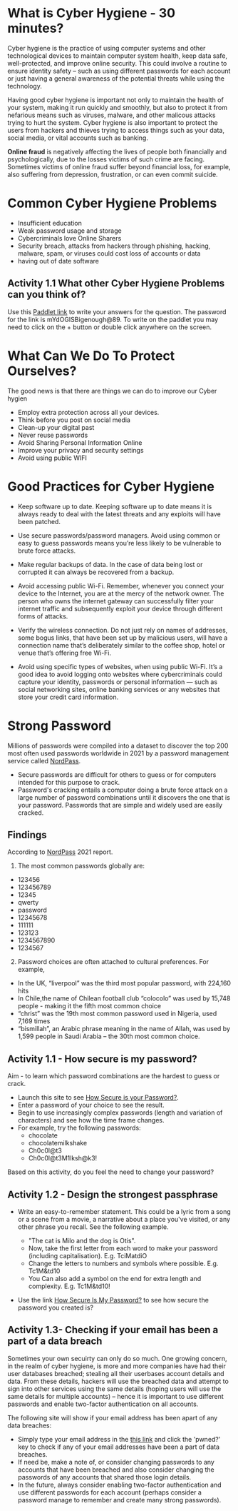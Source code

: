 # What is Cyber Hygiene - 30 minutes?
Cyber hygiene is the practice of using computer systems and other technological devices to maintain computer system health, keep data safe, well-protected, and improve online security. This could involve a routine to ensure identity safety – such as using different passwords for each account or just having a general awareness of the potential threats while using the technology. 

Having good cyber hygiene is important not only to maintain the health of your system, making it run quickly and smoothly, but also to protect it from nefarious means such as viruses, malware, and other malicous attacks trying to hurt the system. Cyber hygiene is also important to protect the users from hackers and thieves trying to access things such as your data, social media, or vital accounts such as banking.

**Online fraud** is negatively affecting the lives of people both financially and psychologically, due to the losses victims of such crime are facing. Sometimes victims of online fraud suffer beyond financial loss, for example, also suffering from depression, frustration, or can even commit suicide.

# Common Cyber Hygiene Problems
* Insufficient education
* Weak password usage and storage 
* Cybercriminals love Online Sharers
* Security breach, attacks from hackers through phishing, hacking, malware, spam, or viruses could cost loss of accounts or data
* having out of date software 

## Activity 1.1 What other Cyber Hygiene Problems can you think of?
Use this [Paddlet link](https://yorksj.padlet.org/ausman3/3lqgt6gngnumchap) to write your answers for the question. The password for the link is mYdOGISBigenough@89. To write on the paddlet you may need to click on the + button or double click anywhere on the screen.

# What Can We Do To Protect Ourselves?
The good news is that there are things we can do to improve our Cyber hygien 
* Employ extra protection across all your devices.
* Think before you post on social media 
* Clean-up your digital past
* Never reuse passwords
* Avoid Sharing Personal Information Online
* Improve your privacy and security settings
* Avoid using public WIFI

# Good Practices for Cyber Hygiene

* Keep software up to date. Keeping software up to date means it is always ready to deal with the latest threats and any exploits will have been patched.

* Use secure passwords/password managers. Avoid using common or easy to guess passwords means you’re less likely to be vulnerable to brute force attacks. 

* Make regular backups of data. In the case of data being lost or corrupted it can always be recovered from a backup.

* Avoid accessing public Wi-Fi. Remember, whenever you connect your device to the Internet, you are at the mercy of the network owner. The person who owns the internet gateway can successfully filter your internet traffic and subsequently exploit your device through different forms of attacks.

* Verify the wireless connection. Do not just rely on names of addresses, some bogus links, that have been set up by malicious users, will have a connection name that’s deliberately similar to the coffee shop, hotel or venue that’s offering free Wi-Fi.

* Avoid using specific types of websites, when using public Wi-Fi. It’s a good idea to avoid logging onto websites where cybercriminals could capture your identity, passwords or personal information — such as social networking sites, online banking services or any websites that store your credit card information. 

# Strong Password #
Millions of passwords were compiled into a dataset to discover the top 200 most often used passwords worldwide in 2021 by a password management service called [NordPass](https://nordpass.com/most-common-passwords-list/).

* Secure passwords are difficult for others to guess or for computers intended for this purpose to crack.
* Password's cracking entails a computer doing a brute force attack on a large number of password combinations until it discovers the one that is your password. Passwords that are simple and widely used are easily cracked.

## Findings ##
According to [NordPass](https://nordpass.com/most-common-passwords-list/) 2021 report.

1. The most common passwords globally are: 
* 123456
* 123456789
* 12345
* qwerty
* password
* 12345678
* 111111
* 123123
* 1234567890
* 1234567

2. Password choices are often attached to cultural preferences. For example,
 
* In the UK, “liverpool” was the third most popular password, with 224,160 hits
* In Chile,the name of Chilean football club “colocolo” was used by 15,748 people - making it the fifth most common choice
* “christ” was the 19th most common password used in Nigeria, used 7,169 times
* “bismillah”, an Arabic phrase meaning in the name of Allah, was used by 1,599 people in Saudi Arabia – the 30th most common choice.


## Activity 1.1 - How secure is my password? ## 
Aim - to learn which password combinations are the hardest to guess or crack.

* Launch this site to see [How Secure is your Password?](https://www.security.org/how-secure-is-my-password/).
* Enter a password of your choice to see the result.
* Begin to use increasingly complex passwords (length and variation of characters) and see how the time frame changes. 
* For example, try the following passwords:
   - chocolate
   - chocolatemilkshake
   - Ch0c0l@t3
   - Ch0c0l@t3M1lksh@k3!
   
Based on this activity, do you feel the need to change your password? 

## Activity 1.2 - Design the strongest passphrase ##

* Write an easy-to-remember statement. This could be a lyric from a song or a scene from a movie, a narrative about a place you've visited, or any other phrase you recall. See the following example.
  - "The cat is Milo and the dog is Otis".
  - Now, take the first letter from each word to make your password (including capitalisation). E.g. TciMatdiO
  - Change the letters to numbers and symbols where possible. E.g. Tc1M&td10
  - You Can also add a symbol on the end for extra length and complexity. E.g. Tc1M&td10!

* Use the link [How Secure Is My Password?](https://www.security.org/how-secure-is-my-password/) to see how secure the password you created is? 


## Activity 1.3- Checking if your email has been a part of a data breach ##

Sometimes your own secuirty can only do so much. One growing concern, in the realm of cyber hygiene, is more and more companies have had their user databases breached; stealing all their userbases account details and data. From these details, hackers will use the breached data and attempt to sign into other services using the same details (hoping users will use the same details for multiple accounts) – hence it is important to use different passwords and enable two-factor authentication on all accounts.

The following site will show if your email address has been apart of any data breaches:

* Simply type your email address in the [this link](https://haveibeenpwned.com/)  and click the 'pwned?' key to check if any of your email addresses have been a part of data breaches. 
* If need be, make a note of, or consider changing passwords to any accounts that have been breached and also consider changing the passwords of any accounts that shared those login details.
* In the future, always consider enabling two-factor authentication and use different passwords for each account (perhaps consider a password manage to remember and create many strong passwords). 





